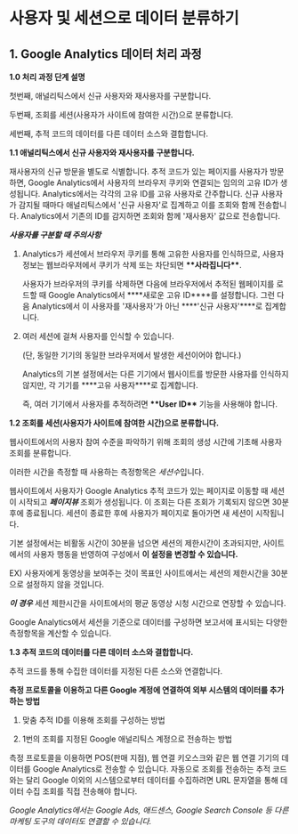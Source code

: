 # **사용자 및 세션으로 데이터 분류하기**

## **1. Google Analytics 데이터 처리 과정**

**1.0 처리 과정 단계 설명**

첫번째, 애널리틱스에서 신규 사용자와 재사용자를 구분합니다.

두번째, 조회를 세션(사용자가 사이트에 참여한 시간)으로 분류합니다.

세번째, 추적 코드의 데이터를 다른 데이터 소스와 결합합니다.

**1.1 애널리틱스에서 신규 사용자와 재사용자를 구분합니다.**

재사용자의 신규 방문을 별도로 식별합니다. 추적 코드가 있는 페이지를 사용자가 방문하면, Google Analytics에서 사용자의 브라우저 쿠키와 연결되는 임의의 고유 ID가 생성됩니다. Analytics에서는 각각의 고유 ID를 고유 사용자로 간주합니다. 신규 사용자가 감지될 때마다 애널리틱스에서 '신규 사용자'로 집계하고 이를 조회와 함께 전송합니다. Analytics에서 기존의 ID를 감지하면 조회와 함께 '재사용자' 값으로 전송합니다.

**_*사용자를 구분할 때 주의사항*_**

1. Analytics가 세션에서 브라우저 쿠키를 통해 고유한 사용자를 인식하므로, 사용자 정보는 웹브라우저에서 쿠키가 삭제 또는 차단되면 **\*\*사라집니다\*\***.

   사용자가 브라우저의 쿠키를 삭제하면 다음에 브라우저에서 추적된 웹페이지를 로드할 때 Google Analytics에서 **\*\*새로운 고유 ID\*\***를 설정합니다. 그런 다음 Analytics에서 이 사용자를 '재사용자'가 아닌 **\*\*'신규 사용자'\*\***로 집계합니다.

2. 여러 세션에 걸쳐 사용자를 인식할 수 있습니다.

   (단, 동일한 기기의 동일한 브라우저에서 발생한 세션이어야 합니다.)

   Analytics의 기본 설정에서는 다른 기기에서 웹사이트를 방문한 사용자를 인식하지 않지만, 각 기기를 **\*\*고유 사용자\*\***로 집계합니다.

   즉, 여러 기기에서 사용자를 추적하려면 **\*\*User ID\*\*** 기능을 사용해야 합니다.

**1.2 조회를 세션(사용자가 사이트에 참여한 시간)으로 분류합니다.**

웹사이트에서의 사용자 참여 수준을 파악하기 위해 조회의 생성 시간에 기초해 사용자 조회를 분류합니다.

이러한 시간을 측정할 때 사용하는 측정항목은 *세션수*입니다.

웹사이트에서 사용자가 Google Analytics 추적 코드가 있는 페이지로 이동할 때 세션이 시작되고 **_페이지뷰_** 조회가 생성됩니다. 이 조회는 다른 조회가 기록되지 않으면 30분 후에 종료됩니다. 세션이 종료한 후에 사용자가 페이지로 돌아가면 새 세션이 시작됩니다.

기본 설정에서는 비활동 시간이 30분을 넘으면 세션의 제한시간이 초과되지만, 사이트에서의 사용자 행동을 반영하여 구성에서 **이 설정을 변경할 수 있습니다.**

EX) 사용자에게 동영상을 보여주는 것이 목표인 사이트에서는 세션의 제한시간을 30분으로 설정하지 않을 것입니다.

**_이 경우_** 세션 제한시간을 사이트에서의 평균 동영상 시청 시간으로 연장할 수 있습니다.

Google Analytics에서 세션을 기준으로 데이터를 구성하면 보고서에 표시되는 다양한 측정항목을 계산할 수 있습니다.

**1.3 추적 코드의 데이터를 다른 데이터 소스와 결합합니다.**

추적 코드를 통해 수집한 데이터를 지정된 다른 소스와 연결합니다.

**측정 프로토콜을 이용하고 다른 Google 계정에 연결하여 외부 시스템의 데이터를 추가하는 방법**

1. 맞춤 추적 ID를 이용해 조회를 구성하는 방법

2. 1번의 조회를 지정된 Google 애널리틱스 계정으로 전송하는 방법

측정 프로토콜을 이용하면 POS(판매 지점), 웹 연결 키오스크와 같은 웹 연결 기기의 데이터를 Google Analytics로 전송할 수 있습니다. 자동으로 조회를 전송하는 추적 코드와는 달리 Google 이외의 시스템으로부터 데이터를 수집하려면 URL 문자열을 통해 데이터 수집 조회를 직접 전송해야 합니다.

_*Google Analytics에서는 Google Ads, 애드센스, Google Search Console 등 다른 마케팅 도구의 데이터도 연결할 수 있습니다.*_
